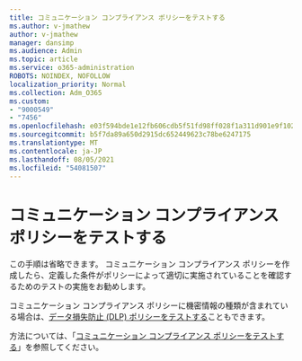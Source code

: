 ```yaml
---
title: コミュニケーション コンプライアンス ポリシーをテストする
ms.author: v-jmathew
author: v-jmathew
manager: dansimp
ms.audience: Admin
ms.topic: article
ms.service: o365-administration
ROBOTS: NOINDEX, NOFOLLOW
localization_priority: Normal
ms.collection: Adm_O365
ms.custom:
- "9000549"
- "7456"
ms.openlocfilehash: e03f594bde1e12fb606cdb5f51fd98ff028f1a311d901e9f10241b027231c371
ms.sourcegitcommit: b5f7da89a650d2915dc652449623c78be6247175
ms.translationtype: MT
ms.contentlocale: ja-JP
ms.lasthandoff: 08/05/2021
ms.locfileid: "54081507"
---
```

# <a name="test-your-communication-compliance-policy"></a>コミュニケーション コンプライアンス ポリシーをテストする

この手順は省略できます。 コミュニケーション コンプライアンス ポリシーを作成したら、定義した条件がポリシーによって適切に実施されていることを確認するためのテストの実施をお勧めします。

コミュニケーション コンプライアンス ポリシーに機密情報の種類が含まれている場合は、[データ損失防止 (DLP) ポリシーをテストする](https://go.microsoft.com/fwlink/?linkid=2110890)こともできます。

方法については、「[コミュニケーション コンプライアンス ポリシーをテストする](https://go.microsoft.com/fwlink/?linkid=2111304)」を参照してください。
